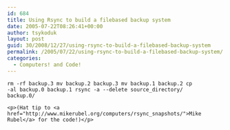 ```yaml
---
id: 684
title: Using Rsync to build a filebased backup system
date: 2005-07-22T08:26:41+00:00
author: tsykoduk
layout: post
guid: 30/2008/12/27/using-rsync-to-build-a-filebased-backup-system
permalink: /2005/07/22/using-rsync-to-build-a-filebased-backup-system/
categories:
  - Computers! and Code!
---
```

<code>rm -rf backup.3
	mv backup.2 backup.3
	mv backup.1 backup.2
	cp -al backup.0 backup.1
	rsync -a --delete source_directory/  backup.0/</code>

	<p>(Hat tip to <a href="http://www.mikerubel.org/computers/rsync_snapshots/">Mike Rubel</a> for the code!)</p>